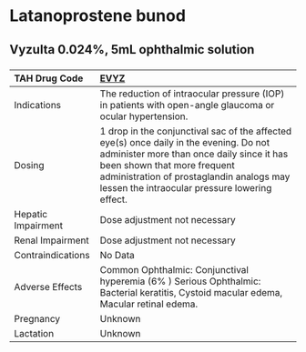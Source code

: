 # Latanoprostene bunod

## Vyzulta 0.024%, 5mL ophthalmic solution

##### 

| TAH Drug Code      | [EVYZ](https://www.tahsda.org.tw/drugs/hissearch.php?drug_code=EVYZ)                                                                                                                                                                                            |
|:-------------------|:----------------------------------------------------------------------------------------------------------------------------------------------------------------------------------------------------------------------------------------------------------------|
| Indications        | The reduction of intraocular pressure (IOP) in patients with open-angle glaucoma or ocular hypertension.                                                                                                                                                        |
| Dosing             | 1 drop in the conjunctival sac of the affected eye(s) once daily in the evening. Do not administer more than once daily since it has been shown that more frequent administration of prostaglandin analogs may lessen the intraocular pressure lowering effect. |
| Hepatic Impairment | Dose adjustment not necessary                                                                                                                                                                                                                                   |
| Renal Impairment   | Dose adjustment not necessary                                                                                                                                                                                                                                   |
| Contraindications  | No Data                                                                                                                                                                                                                                                         |
| Adverse Effects    | Common Ophthalmic: Conjunctival hyperemia (6% ) Serious Ophthalmic: Bacterial keratitis, Cystoid macular edema, Macular retinal edema.                                                                                                                          |
| Pregnancy          | Unknown                                                                                                                                                                                                                                                         |
| Lactation          | Unknown                                                                                                                                                                                                                                                         |

